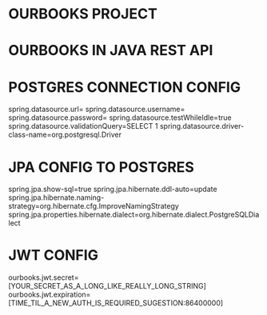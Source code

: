 # OURBOOKS PROJECT

# OURBOOKS IN JAVA REST API 

# POSTGRES CONNECTION CONFIG
spring.datasource.url=
spring.datasource.username=
spring.datasource.password=
spring.datasource.testWhileIdle=true
spring.datasource.validationQuery=SELECT 1
spring.datasource.driver-class-name=org.postgresql.Driver

# JPA CONFIG TO POSTGRES
spring.jpa.show-sql=true
spring.jpa.hibernate.ddl-auto=update
spring.jpa.hibernate.naming-strategy=org.hibernate.cfg.ImproveNamingStrategy
spring.jpa.properties.hibernate.dialect=org.hibernate.dialect.PostgreSQLDialect

# JWT CONFIG
ourbooks.jwt.secret=[YOUR_SECRET_AS_A_LONG_LIKE_REALLY_LONG_STRING]
ourbooks.jwt.expiration=[TIME_TIL_A_NEW_AUTH_IS_REQUIRED_SUGESTION:86400000]